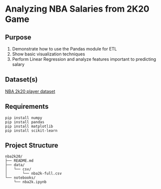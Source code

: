 # Analyzing NBA Salaries from 2K20 Game

## Purpose
1. Demonstrate how to use the Pandas module for ETL
2. Show basic visualization techniques
3. Perform Linear Regression and analyze features important to predicting salary

## Dataset(s)
[NBA 2k20 player dataset](https://www.kaggle.com/datasets/isaienkov/nba2k20-player-dataset)

## Requirements
```shell
pip install numpy
pip install pandas
pip install matplotlib
pip install scikit-learn
```

## Project Structure
```
nba2k20/
├── README.md
├── data/
│   └── csv/
│       └── nba2k-full.csv
└── notebooks/
    └── nba2k.ipynb
```